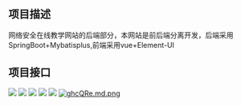 ## 项目描述
网络安全在线教学网站的后端部分，本网站是前后端分离开发，后端采用SpringBoot+Mybatisplus,前端采用vue+Element-UI

## 项目接口
![](https://i.loli.net/2021/04/28/L6EcqUGay72AQmg.png)
![](https://i.loli.net/2021/04/28/DCOimpZftHwdx2A.png)
![](https://i.loli.net/2021/04/28/WrNjG98Iickw4Yz.png)
![](https://i.loli.net/2021/04/28/Qn1NGhEtFKb7YsR.png)
![](https://i.loli.net/2021/04/28/yRiMWg2sc5rBOJ4.png)
[![ghcQRe.md.png](https://z3.ax1x.com/2021/05/18/ghcQRe.md.png)](https://imgtu.com/i/ghcQRe)
